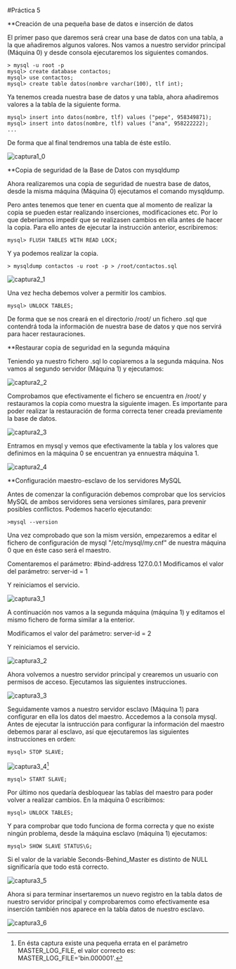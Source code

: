 #Práctica 5

**Creación de una pequeña base de datos e inserción de datos

El primer paso que daremos será crear una base de datos con una tabla, a la que añadiremos algunos
valores. Nos vamos a nuestro servidor principal (Máquina 0) y desde consola ejecutaremos los siguientes
comandos.

	> mysql -u root -p
	mysql> create database contactos;
	mysql> use contactos;
	mysql> create table datos(nombre varchar(100), tlf int);

Ya tenemos creada nuestra base de datos y una tabla, ahora añadiremos valores a la tabla de la siguiente
forma.

	mysql> insert into datos(nombre, tlf) values ("pepe", 958349871);
	mysql> insert into datos(nombre, tlf) values ("ana", 958222222);
	...

De forma que al final tendremos una tabla de éste estilo.

![captura1_0](http://i.imgur.com/SvUarvD.png)

**Copia de seguridad de la Base de Datos con mysqldump

Ahora realizaremos una copia de seguridad de nuestra base de datos, desde la misma máquina (Máquina 0)
ejecutamos el comando mysqldump.

Pero antes tenemos que tener en cuenta que al momento de realizar la copia se pueden estar realizando inserciones,
modificaciones etc. Por lo que deberiamos impedir que se realizasen cambios en ella antes de hacer la copia.
Para ello antes de ejecutar la instrucción anterior, escribiremos:

	mysql> FLUSH TABLES WITH READ LOCK;

Y ya podemos realizar la copia.

	> mysqldump contactos -u root -p > /root/contactos.sql

![captura2_1](http://i.imgur.com/b5pWw81.png)

Una vez hecha debemos volver a permitir los cambios.

	mysql> UNLOCK TABLES;

De forma que se nos creará en el directorio /root/ un fichero .sql que contendrá toda la información de
nuestra base de datos y que nos servirá para hacer restauraciones.

**Restaurar copia de seguridad en la segunda máquina

 Teniendo ya nuestro fichero .sql lo copiaremos a la segunda máquina. Nos vamos al segundo servidor (Máquina 1) y ejecutamos:

![captura2_2](http://i.imgur.com/mwXnGeP.png)

Comprobamos que efectivamente el fichero se encuentra en /root/ y restauramos la copia como muestra la siguiente
imagen. Es importante para poder realizar la restauración de forma correcta tener creada previamente la base de datos.

![captura2_3](http://i.imgur.com/PnwCT0k.png)

Entramos en mysql y vemos que efectivamente la tabla y los valores que definimos en la máquina 0 se encuentran ya ennuestra 
máquina 1.

![captura2_4](http://i.imgur.com/usZ0pWv.png)


**Configuración maestro-esclavo de los servidores MySQL

Antes de comenzar la configuración debemos comprobar que los servicios MySQL de ambos servidores sena versiones
similares, para prevenir posibles conflictos. Podemos hacerlo ejecutando:

	>mysql --version

Una vez comprobado que son la mism versión, empezaremos a editar el fichero de configuración de mysql "/etc/mysql/my.cnf"
de nuestra máquina 0 que en éste caso será el maestro.

Comentaremos el parámetro: #bind-address 127.0.0.1
Modificamos el valor del parámetro: server-id = 1

Y reiniciamos el servicio.

![captura3_1](http://i.imgur.com/xR7ZEPN.png)

A continuación nos vamos a la segunda máquina (máquina 1) y editamos el mismo fichero de forma similar a la enterior.

Modificamos el valor del parámetro: server-id = 2

Y reiniciamos el servicio.

![captura3_2](http://i.imgur.com/Db38qNg.png)

Ahora volvemos a nuestro servidor principal y crearemos un usuario con permisos de acceso. Ejecutamos las siguientes
instrucciones.

![captura3_3](http://i.imgur.com/7XOzzej.png)

Seguidamente vamos a nuestro servidor esclavo (Máquina 1) para configurar en ella los datos del maestro. Accedemos a 
la consola mysql. Antes de ejecutar la isntrucción para configurar la información del maestro debemos parar al esclavo, así que
ejecutaremos las siguientes instrucciones en orden:
	
	mysql> STOP SLAVE;
	
![captura3_4](http://i.imgur.com/hm29a7S.png)[^1]

	mysql> START SLAVE;

Por último nos quedaría desbloquear las tablas del maestro para poder volver a realizar cambios. En la máquina 0 escribimos:

	mysql> UNLOCK TABLES;

Y para comprobar que todo funciona de forma correcta y que no existe ningún problema, desde la máquina esclavo
(máquina 1) ejecutamos:

	mysql> SHOW SLAVE STATUS\G;

Si el valor de la variable Seconds-Behind_Master es distinto de NULL significaría que todo está correcto.

![captura3_5](http://i.imgur.com/m5U6fno.png)

Ahora si para terminar insertaremos un nuevo registro en la tabla datos de nuestro servidor principal y comprobaremos 
como efectivamente esa inserción también nos aparece en la tabla datos de nuestro esclavo.

![captura3_6](http://i.imgur.com/jPdXcAV.png)


[^1]: En ésta captura existe una pequeña errata en el parámetro MASTER_LOG_FILE, el valor correcto es: MASTER_LOG_FILE='bin.000001'.
